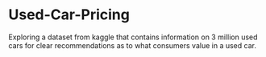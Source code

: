 # Used-Car-Pricing
Exploring a dataset from kaggle that contains information on 3 million used cars for clear recommendations as to what consumers value in a used car.
